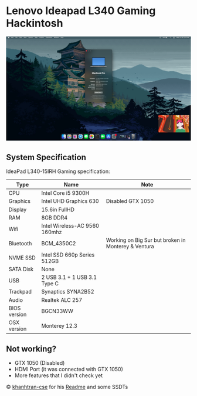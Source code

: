 # Lenovo Ideapad L340 Gaming Hackintosh

![Cover](/Docs/cover-13.4.1.png)

## System Specification

IdeaPad L340-15IRH Gaming specification:

| Type | Name | Note |
| --- | --- | --- |
| CPU | Intel Core i5 9300H | |
| Graphics | Intel UHD Graphics 630 | Disabled GTX 1050 |
| Display | 15.6in FullHD | |
| RAM | 8GB DDR4 | |
| Wifi| Intel Wireless-AC 9560 160mhz | |
| Bluetooth | BCM_4350C2 | Working on Big Sur but broken in Monterey & Ventura |
| NVME SSD| Intel SSD 660p Series 512GB | |
| SATA Disk | None | |
| USB | 2 USB 3.1 + 1 USB 3.1 Type C | |
| Trackpad | Synaptics SYNA2B52 | |
| Audio | Realtek ALC 257 |
| BIOS version| BGCN33WW |
| OSX version| Monterey 12.3 |

## Not working?

- GTX 1050 (Disabled)
- HDMI Port (it was connected with GTX 1050)
- More features that I didn't check yet

© [khanhtran-cse](https://github.com/khanhtran-cse) for his [Readme](https://github.com/khanhtran-cse/lenovo-ideapad-l340-hackintosh) and some SSDTs
